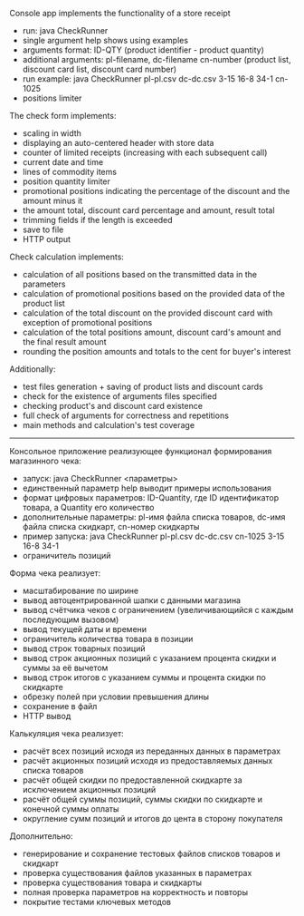 Console app implements the functionality of a store receipt

- run: java CheckRunner <options>
- single argument help shows using examples
- arguments format: ID-QTY (product identifier - product quantity)
- additional arguments: pl-filename, dc-filename cn-number (product list, discount card list, discount card number)
- run example: java CheckRunner pl-pl.csv dc-dc.csv 3-15 16-8 34-1 cn-1025
- positions limiter

The check form implements:

- scaling in width
- displaying an auto-centered header with store data
- counter of limited receipts (increasing with each subsequent call)
- current date and time
- lines of commodity items
- position quantity limiter
- promotional positions indicating the percentage of the discount and the amount minus it
- the amount total, discount card percentage and amount, result total
- trimming fields if the length is exceeded
- save to file
- HTTP output

Check calculation implements:

- calculation of all positions based on the transmitted data in the parameters
- calculation of promotional positions based on the provided data of the product list
- calculation of the total discount on the provided discount card with exception of promotional positions
- calculation of the total positions amount, discount card's amount and the final result amount
- rounding the position amounts and totals to the cent for buyer's interest

Additionally:

- test files generation + saving of product lists and discount cards
- check for the existence of arguments files specified
- checking product's and discount card existence
- full check of arguments for correctness and repetitions
- main methods and calculation's test coverage

-------------------------------------------------------------------------------------------------------------------

Консольное приложение реализующее функционал формирования магазинного чека:

- запуск: java CheckRunner <параметры>
- единственный параметр help выводит примеры использования
- формат цифровых параметров: ID-Quantity, где ID идентификатор товара, а Quantity его количество
- дополнительные параметры: pl-имя файла списка товаров, dc-имя файла списка скидкарт, cn-номер скидкарты
- пример запуска: java CheckRunner pl-pl.csv dc-dc.csv cn-1025 3-15 16-8 34-1
- ограничитель позиций

Форма чека реализует:

- масштабирование по ширине
- вывод автоцентрированной шапки с данными магазина
- вывод счётчика чеков с ограничением (увеличивающийся с каждым последующим вызовом)
- вывод текущей даты и времени
- ограничитель количества товара в позиции
- вывод строк товарных позиций
- вывод строк акционных позиций с указанием процента скидки и суммы за её вычетом
- вывод строк итогов с указанием суммы и процента скидки по скидкарте
- обрезку полей при условии превышения длины
- сохранение в файл
- HTTP вывод

Калькуляция чека реализует:

- расчёт всех позиций исходя из переданных данных в параметрах
- расчёт акционных позиций исходя из предоставляемых данных списка товаров
- расчёт общей скидки по предоставленной скидкарте за исключением акционных позиций
- расчёт общей суммы позиций, суммы скидки по скидкарте и конечной суммы оплаты
- округление сумм позиций и итогов до цента в сторону покупателя

Дополнительно:

- генерирование и сохранение тестовых файлов списков товаров и скидкарт
- проверка существования файлов указанных в параметрах
- проверка существования товара и скидкарты
- полная проверка параметров на корректность и повторы
- покрытие тестами ключевых методов